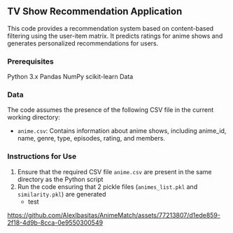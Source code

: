 ## TV Show Recommendation Application

This code provides a recommendation system based on content-based filtering using the user-item matrix. It predicts ratings for anime shows and generates personalized recommendations for users.

### Prerequisites
Python 3.x
Pandas
NumPy
scikit-learn
Data

### Data
The code assumes the presence of the following CSV file in the current working directory:

- `anime.csv`: Contains information about anime shows, including anime_id, name, genre, type, episodes, rating, and members.

### Instructions for Use
1.  Ensure that the required CSV file `anime.csv` are present in the same directory as the Python script
2.  Run the code ensuring that 2 pickle files (`animes_list.pkl` and `similarity.pkl`) are generated
    - test


https://github.com/AlexIbasitas/AnimeMatch/assets/77213807/d1ede859-2f18-4d9b-8cca-0e9550300549

